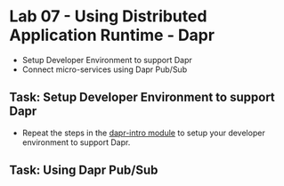 # Lab 07 - Using Distributed Application Runtime - Dapr

- Setup Developer Environment to support Dapr
- Connect micro-services using Dapr Pub/Sub

## Task: Setup Developer Environment to support Dapr

- Repeat the steps in the [dapr-intro module](../../demos/07-dapr/01-dapr-intro/) to setup your developer environment to support Dapr.

## Task: Using Dapr Pub/Sub

